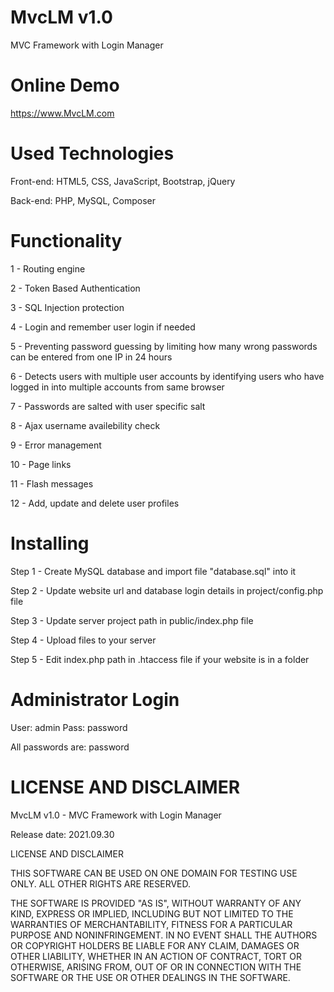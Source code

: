 # MvcLM v1.0

MVC Framework with Login Manager


# Online Demo

https://www.MvcLM.com


# Used Technologies

Front-end: HTML5, CSS, JavaScript, Bootstrap, jQuery

Back-end: PHP, MySQL, Composer


# Functionality

1 - Routing engine

2 - Token Based Authentication

3 - SQL Injection protection

4 - Login and remember user login if needed

5 - Preventing password guessing by limiting how many wrong passwords can be entered from one IP in 24 hours

6 - Detects users with multiple user accounts by identifying users who have logged in into multiple accounts from same browser

7 - Passwords are salted with user specific salt

8 - Ajax username availebility check

9 - Error management

10 - Page links

11 - Flash messages

12 - Add, update and delete user profiles


# Installing

Step 1 - Create MySQL database and import file "database.sql" into it

Step 2 - Update website url and database login details in project/config.php file

Step 3 - Update server project path in public/index.php file

Step 4 - Upload files to your server

Step 5 - Edit index.php path in .htaccess file if your website is in a folder


# Administrator Login
User: admin
Pass: password

All passwords are: password


# LICENSE AND DISCLAIMER

MvcLM v1.0 - MVC Framework with Login Manager

Release date: 2021.09.30

LICENSE AND DISCLAIMER

THIS SOFTWARE CAN BE USED ON ONE DOMAIN FOR TESTING USE ONLY.
ALL OTHER RIGHTS ARE RESERVED.

THE SOFTWARE IS PROVIDED "AS IS", WITHOUT WARRANTY OF ANY KIND, EXPRESS OR
IMPLIED, INCLUDING BUT NOT LIMITED TO THE WARRANTIES OF MERCHANTABILITY,
FITNESS FOR A PARTICULAR PURPOSE AND NONINFRINGEMENT. IN NO EVENT SHALL THE
AUTHORS OR COPYRIGHT HOLDERS BE LIABLE FOR ANY CLAIM, DAMAGES OR OTHER
LIABILITY, WHETHER IN AN ACTION OF CONTRACT, TORT OR OTHERWISE, ARISING FROM,
OUT OF OR IN CONNECTION WITH THE SOFTWARE OR THE USE OR OTHER DEALINGS IN THE
SOFTWARE.